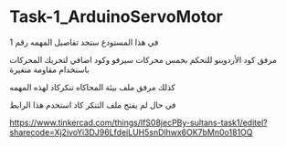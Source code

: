 # Task-1_ArduinoServoMotor

في هذا المستودع ستجد تفاصيل المهمه رقم 1

مرفق كود الأردوينو للتحكم بخمس محركات سيرفو وكود اضافي لتحريك 
المحركات باستخدام مقاومة متغيرة

كذلك مرفق ملف بيئة المحاكاه تنكركاد لهذه المهمه

في حال لم يفتح ملف التنكر كاد استخدم هذا الرابط

https://www.tinkercad.com/things/lfS08jecPBy-sultans-task1/editel?sharecode=Xj2ivoYi3DJ96LfdeiLUH5snDlhwx6OK7bMn0o181OQ
